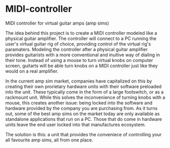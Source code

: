 # MIDI-controller
MIDI controller for virtual guitar amps (amp sims)

The idea behind this project is to create a MIDI controller modeled like a physical guitar amplifier.
The controller will connect to a PC running the user's virtual guitar rig of choice, providing control of the virtual rig's paramaters.
Modeling the controller after a physical guitar amplifier provides guitarists with a more conventional and inuitive way of dialing in their tone.
Instead of using a mouse to turn virtual knobs on computer screen, guitarts will be able turn knobs on a MIDI controller just like they would on a real amplifier.

In the current amp sim market, companies have capitalized on this by creating their own prorietary hardware units with their software preloaded into the unit.
These typically come in the form of a large footswitch, or as a rackmount unit.
While this solves the inconvenience of turning knobs with a mouse, this creates another issue: being locked into the software and hardware provided by the company you are purchasing from.
As it turns out, some of the best amp sims on the market today are only available as standalone applications that run on a PC.
Those that do come in hardware units leave the end user locked into that manufactures ecosystem.

The solution is this: a unit that provides the conveniece of controlling your all favourite amp sims, all from one place.
